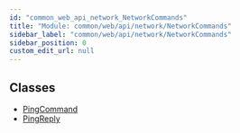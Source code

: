 ```yaml
---
id: "common_web_api_network_NetworkCommands"
title: "Module: common/web/api/network/NetworkCommands"
sidebar_label: "common/web/api/network/NetworkCommands"
sidebar_position: 0
custom_edit_url: null
---
```


## Classes

- [PingCommand](../classes/common_web_api_network_NetworkCommands.PingCommand.md)
- [PingReply](../classes/common_web_api_network_NetworkCommands.PingReply.md)
